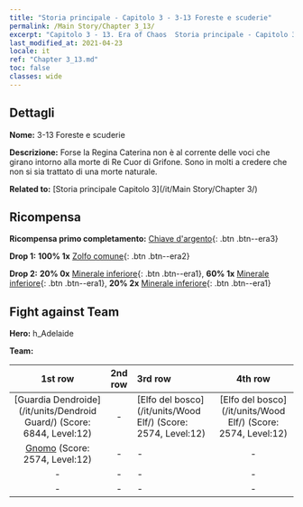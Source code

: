 ```yaml
---
title: "Storia principale - Capitolo 3 - 3-13 Foreste e scuderie"
permalink: /Main Story/Chapter 3_13/
excerpt: "Capitolo 3 - 13. Era of Chaos  Storia principale - Capitolo 3_13. 3-13 Foreste e scuderie"
last_modified_at: 2021-04-23
locale: it
ref: "Chapter 3_13.md"
toc: false
classes: wide
---
```


## Dettagli

 **Nome:** 3-13 Foreste e scuderie

 **Descrizione:** Forse la Regina Caterina non è al corrente delle voci che girano intorno alla morte di Re Cuor di Grifone. Sono in molti a credere che non si sia trattato di una morte naturale.

 **Related to:** [Storia principale Capitolo 3](/it/Main Story/Chapter 3/)

## Ricompensa

 **Ricompensa primo completamento:** [Chiave d'argento](/ItemsIT/con_693/){: .btn .btn--era3}

 **Drop 1:** **100% 1x** [Zolfo comune](/ItemsIT/mat_9/){: .btn .btn--era2}

 **Drop 2:** **20% 0x** [Minerale inferiore](/ItemsIT/mat_1/){: .btn .btn--era1}, **60% 1x** [Minerale inferiore](/ItemsIT/mat_1/){: .btn .btn--era1}, **20% 2x** [Minerale inferiore](/ItemsIT/mat_1/){: .btn .btn--era1}


## Fight against Team
 **Hero:** h_Adelaide

 **Team:**


  | 1st row | 2nd row | 3rd row | 4th row |
  |:----:|:----:|:----|:----:|
  | [Guardia Dendroide](/it/units/Dendroid Guard/) (Score: 6844, Level:12)  | - | [Elfo del bosco](/it/units/Wood Elf/) (Score: 2574, Level:12)  | [Elfo del bosco](/it/units/Wood Elf/) (Score: 2574, Level:12)  |
  | [Gnomo](/it/units/Dwarf/) (Score: 2574, Level:12)  | - | - | - |
  | - | - | - | - |
  | - | - | - | - |


